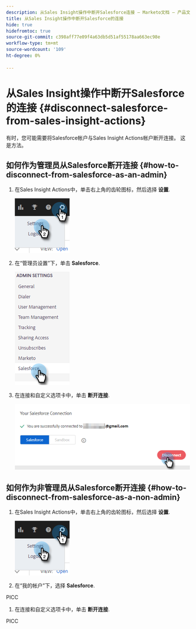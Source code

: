 ```yaml
---
description: 从Sales Insight操作中断开Salesforce连接 — Marketo文档 — 产品文档
title: 从Sales Insight操作中断开Salesforce的连接
hide: true
hidefromtoc: true
source-git-commit: c398aff77e09f4a63db5d51af55178aa663ec98e
workflow-type: tm+mt
source-wordcount: '109'
ht-degree: 0%

---
```


# 从Sales Insight操作中断开Salesforce的连接 {#disconnect-salesforce-from-sales-insight-actions}

有时，您可能需要将Salesforce帐户与Sales Insight Actions帐户断开连接。 这是方法。

## 如何作为管理员从Salesforce断开连接 {#how-to-disconnect-from-salesforce-as-an-admin}

1. 在Sales Insight Actions中，单击右上角的齿轮图标，然后选择 **设置**.

   ![](assets/disconnect-salesforce-from-sales-insight-actions-1.png)

1. 在“管理员设置”下，单击 **Salesforce**.

   ![](assets/disconnect-salesforce-from-sales-insight-actions-2.png)

1. 在连接和自定义选项卡中，单击 **断开连接**.

   ![](assets/disconnect-salesforce-from-sales-insight-actions-3.png)

## 如何作为非管理员从Salesforce断开连接 {#how-to-disconnect-from-salesforce-as-a-non-admin}

1. 在Sales Insight Actions中，单击右上角的齿轮图标，然后选择 **设置**.

   ![](assets/disconnect-salesforce-from-sales-insight-actions-4.png)

1. 在“我的帐户”下，选择 **Salesforce**.

PICC

1. 在连接和自定义选项卡中，单击 **断开连接**.

PICC
